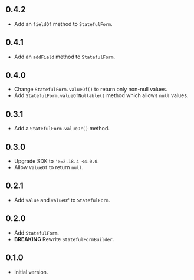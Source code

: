 ## 0.4.2

- Add an `fieldOf` method to `StatefulForm`.

## 0.4.1

- Add an `addField` method to `StatefulForm`.

## 0.4.0

- Change `StatefulForm.valueOf()` to return only non-null values.
- Add `StatefulForm.valueOfNullable()` method which allows `null` values.

## 0.3.1

- Add a `StatefulForm.valueOr()` method.

## 0.3.0

- Upgrade SDK to `'>=2.18.4 <4.0.0`.
- Allow `ValueOf` to return `null`.

## 0.2.1

- Add `value` and `valueOf` to `StatefulForm`.

## 0.2.0

- Add `StatefulForm`.
- **BREAKING** Rewrite `StatefulFormBuilder`.

## 0.1.0

- Initial version.
